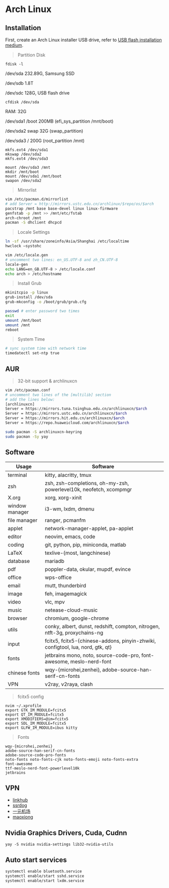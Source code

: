 # Arch Linux

## Installation

First, create an Arch Linux installer USB drive, refer to [USB flash installation medium](https://wiki.archlinux.org/title/USB_flash_installation_medium).

> Partition Disk

```fdisk -l```

/dev/sda 232.89G, Samsung SSD

/dev/sdb 1.8T

/dev/sdc 128G, USB flash drive

```cfdisk /dev/sda```

RAM: 32G

/dev/sda1 /boot 200MB (efi_sys_partition /mnt/boot)

/dev/sda2 swap 32G (swap_partition)

/dev/sda3 / 200G (root_partition /mnt)

```
mkfs.ext4 /dev/sda1
mkswap /dev/sda2
mkfs.ext4 /dev/sda3

mount /dev/sda3 /mnt
mkdir /mnt/boot
mount /dev/sda1 /mnt/boot
swapon /dev/sda2
```

> Mirrorlist
```sh
vim /etc/pacman.d/mirrorlist
# add Server = http://mirrors.ustc.edu.cn/archlinux/$repo/os/$arch
pacstrap /mnt base base-devel linux linux-firmware
genfstab -p /mnt >> /mnt/etc/fstab
arch-chroot /mnt
pacman -S dhclient dhcpcd
```
> Locale Settings
```sh
ln -sf /usr/share/zoneinfo/Asia/Shanghai /etc/localtime
hwclock —systohc

vim /etc/locale.gen
# uncomment two lines: en_US.UTF-8 and zh_CN.UTF-8
locale-gen
echo LANG=en_GB.UTF-8 > /etc/locale.conf
echo arch > /etc/hostname
```

> Install Grub
```sh
mkinitcpio -p linux
grub-install /dev/sda
grub-mkconfig -o /boot/grub/grub.cfg

passwd # enter password two times
exit
umount /mnt/boot
umount /mnt
reboot
```

> System Time
```sh
# sync system time with network time
timedatectl set-ntp true
```

## AUR

> 32-bit support & archlinuxcn
```sh
vim /etc/pacman.conf
# uncomment two lines of the [multilib] section
# add the lines below:
[archlinuxcn]
Server = https://mirrors.tuna.tsinghua.edu.cn/archlinuxcn/$arch
Server = https://mirrors.ustc.edu.cn/archlinuxcn/$arch
Server = https://mirrors.hit.edu.cn/archlinuxcn/$arch
Server = https://repo.huaweicloud.com/archlinuxcn/$arch

sudo pacman -S archlinuxcn-keyring
sudo pacman -Sy yay
```
## Software

| Usage          | Software                                                                       |
|----------------|--------------------------------------------------------------------------------|
| terminal       | kitty, alacritty, tmux                                                         |
| zsh            | zsh, zsh-completions, oh-my-zsh, powerlevel10k, neofetch, xcompmgr             |
| X.org          | xorg, xorg-xinit                                                               |
| window manager | i3-wm, lxdm, dmenu                                                             |
| file manager   | ranger, pcmanfm                                                                |
| applet         | network-manager-applet, pa-applet                                              |
| editor         | neovim, emacs, code                                                            |
| coding         | git, python, pip, miniconda, matlab                                            |
| LaTeX          | texlive-{most, langchinese}                                                    |
| database       | mariadb                                                                        |
| pdf            | poppler-data, okular, mupdf, evince                                            |
| office         | wps-office                                                                     |
| email          | mutt, thunderbird                                                              |
| image          | feh, imagemagick                                                               |
| video          | vlc, mpv                                                                       |
| music          | netease-cloud-music                                                            |
| browser        | chromium, google-chrome                                                        |
| utils          | conky, albert, dunst, redshift, compton, nitrogen, ntft-3g, proxychains-ng     |
| input          | fcitx5, fcitx5-{chinese-addons, pinyin-zhwiki, configtool, lua, nord, gtk, qt} |
| fonts          | jetbrains mono, noto, source-code-pro, font-awesome, meslo-nerd-font           |
| chinese fonts  | wqy-{microhei,zenhei}, adobe-source-han-serif-cn-fonts                         |
| VPN            | v2ray, v2raya, clash                                                                  |


> fcitx5 config
```
nvim ~/.xprofile
export GTK_IM_MODULE=fcitx5
export QT_IM_MODULE=fcitx5
export XMODIFIERS=@im=fcitx5
export SDL_IM_MODULE=fcitx5
export GLFW_IM_MODULE=ibus kitty
```

> Fonts
```
wqy-{microhei,zenhei}
adobe-source-han-serif-cn-fonts
adobe-source-code-pro-fonts
noto-fonts noto-fonts-cjk noto-fonts-emoji noto-fonts-extra
font-awesome
ttf-meslo-nerd-font-powerlevel10k
jetbrains
```

## VPN

- [linkhub](https://linkhub.mobi/)
- [ssrdog](https://ssrdog111.com/#/)
- [一元机场](https://一元机场.com/)
- [maoxiong](https://linxing.maoxiong.cloud/)

## Nvidia Graphics Drivers, Cuda, Cudnn

```yay -S nvidia nvidia-settings lib32-nvidia-utils```

## Auto start services
```sh
systemctl enable bluetooth.service
systemctl enable/start sshd.service
systemctl enable/start lxdm.service
```

